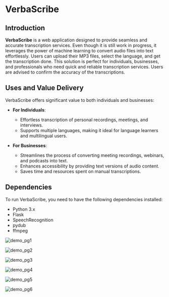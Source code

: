 # VerbaScribe

## Introduction
**VerbaScribe** is a web application designed to provide seamless and accurate transcription services. Even though it is still work in progress, it leverages the power of machine learning to convert audio files into text effortlessly. Users can upload their MP3 files, select the language, and get the transcription done. This solution is perfect for individuals, businesses, and professionals who need quick and reliable transcription services. Users are advised to confirm the accuracy of the transcriptions.

## Uses and Value Delivery
VerbaScribe offers significant value to both individuals and businesses:
- **For Individuals**:
  - Effortless transcription of personal recordings, meetings, and interviews.
  - Supports multiple languages, making it ideal for language learners and multilingual users.

- **For Businesses**:
  - Streamlines the process of converting meeting recordings, webinars, and podcasts into text.
  - Enhances accessibility by providing text versions of audio content.
  - Saves time and resources spent on manual transcriptions.

## Dependencies
To run VerbaScribe, you need to have the following dependencies installed:
- Python 3.x
- Flask
- SpeechRecognition
- pydub
- ffmpeg

![demo_pg1](https://github.com/user-attachments/assets/52248b94-49bf-4376-949e-1f5c6f1625c5)

![demo_pg2](https://github.com/user-attachments/assets/3950f86e-6ffc-494e-95ba-2e4ba9ba16da)

![demo_pg3](https://github.com/user-attachments/assets/50983ea5-0b98-4aac-8466-1638dc07dc90)

![demo_pg4](https://github.com/user-attachments/assets/debf37b1-bcb5-40a7-ae5f-90af419e6eea)

![demo_pg5](https://github.com/user-attachments/assets/8b0b6b0d-a0fe-4e75-b4f1-3f6688b28644)

![demo_pg6](https://github.com/user-attachments/assets/c44ac80e-ebb7-4295-8976-0d923ae7b95a)
